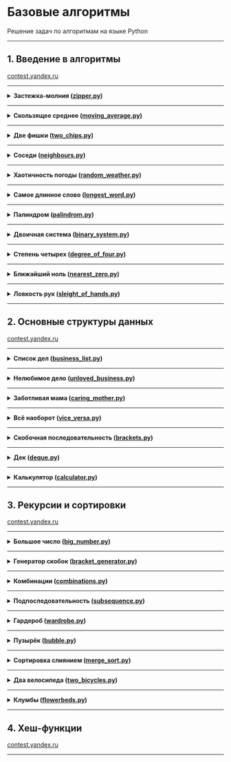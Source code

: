 # Базовые алгоритмы

Решение задач по алгоритмам на языке Python

---

## 1. Введение в алгоритмы

[contest.yandex.ru](https://contest.yandex.ru/contest/23389/problems/)

---

<details>
<summary>
<b>Застежка-молния (<a href="introduction/zipper.py">zipper.py</a>)</b>
</summary>
  
#### Условие
Даны два массива чисел длины n. Составьте из них один массив длины 2n,
в котором числа из входных массивов чередуются (первый — второй — первый — второй — ...).
При этом относительный порядок следования чисел из одного массива должен быть сохранён. 
  
#### Формат ввода
В первой строке записано целое число n –— длина каждого из массивов, 1 ≤ n ≤ 1000.
Во второй строке записано n чисел из первого массива, через пробел.
В третьей строке –— n чисел из второго массива.
Значения всех чисел –— натуральные и не превосходят 1000.

#### Формат вывода
Выведите 2n чисел из объединённого массива через пробел.
  
#### Пример 1
<table><tbody>
  <tr>
  <td><b>Ввод</b></td>
  <td><b>Вывод</b></td>  
  </tr>
  <tr>
    <td valign='top'>
      3<br>
      1 2 3<br>
      4 5 6<br>      
    </td>
    <td valign='top'>
      1 4 2 5 3 6<br>
    </td>      
  </tr>
</tbody></table>
  
#### Пример 2
<table><tbody>
  <tr>
  <td><b>Ввод</b></td>
  <td><b>Вывод</b></td>  
  </tr>
  <tr>
    <td valign='top'>
      1<br>
      1<br>
      2<br>
    </td>
    <td valign='top'>
      1 2<br>
    </td>
  </tr>    
</tbody></table>
  
#### Пример 3
<table><tbody>
  <tr>
   <td><b>Ввод</b></td>
   <td><b>Вывод</b></td>    
  </tr>
  <tr>
    <td valign='top'>
      3<br>
      1 8 9<br>
      2 3 1<br>
    </td>
    <td valign='top'>
      1 2 8 3 9 1<br>
    </td>
  </tr>
</tbody></table>
  
</details>

------

<details>
  <summary>
  <b>Скользящее среднее (<a href="introduction/moving_average.py">moving_average.py</a>)</b>
  </summary>
  
#### Условие
Вам дана статистика по числу запросов в секунду к вашему любимому рекомендательному сервису.
Измерения велись n секунд.
В секунду i поступает qi запросов.
Примените метод скользящего среднего с длиной окна k к этим данным и выведите результат. 
  
#### Формат ввода
В первой строке передаётся натуральное число n, количество секунд, в течение которых велись измерения. 1 ≤ n ≤ 105
Во второй строке через пробел записаны n целых неотрицательных чисел qi, каждое лежит в диапазоне от 0 до 103.
В третьей строке записано натуральное число k (1 ≤ k ≤ n) – окно сглаживания.
Примечание для Go:
Заметьте, что в данной задаче достаточно большой размер ввода. Поэтому необходимо задавать размер буфера для сканнера хотя бы 600 Кб.

#### Формат вывода
Выведите через пробел результат применения метода скользящего среднего к серии измерений.
Должно быть выведено n - k + 1 элементов, каждый элемент — вещественное (дробное) число.
  
#### Пример 1
<table><tbody>
  <tr>
  <td><b>Ввод</b></td>
  <td><b>Вывод</b></td>  
  </tr>
  <tr>
    <td valign='top'>
      7<br>
      1 2 3 4 5 6 7<br>
      4<br>      
    </td>
    <td valign='top'>
      2.5 3.5 4.5 5.5<br>
    </td>      
  </tr>
</tbody></table>
  
#### Пример 2
<table><tbody>
  <tr>
  <td><b>Ввод</b></td>
  <td><b>Вывод</b></td>  
  </tr>
  <tr>
    <td valign='top'>
      9<br>
      9 3 2 0 1 5 1 0 0<br>
      3<br>
    </td>
    <td valign='top'>
      4.6666666667 1.666666667 1 2 2.333333335 2 0.3333333<br>
    </td>
  </tr>    
</tbody></table>
  
#### Пример 3
<table><tbody>
  <tr>
   <td><b>Ввод</b></td>
   <td><b>Вывод</b></td>    
  </tr>
  <tr>
    <td valign='top'>
      5<br>
      1 2 3 4 5<br>
      5<br>
    </td>
    <td valign='top'>
      3<br>
    </td>
  </tr>
</tbody></table>

</details>

------

<details>
<summary>
<b>Две фишки (<a href="introduction/two_chips.py">two_chips.py</a>)</b>
</summary>
  
#### Условие
Рита и Гоша играют в игру. У Риты есть n фишек, на каждой из которых написано количество очков.
Сначала Гоша называет число k, затем Рита должна выбрать две фишки, сумма очков на которых равна заданному числу.
Рите надоело искать фишки самой, и она решила применить свои навыки программирования для решения этой задачи.
Помогите ей написать программу для поиска нужных фишек.
  
#### Формат ввода
В первой строке записано количество фишек n, 2 ≤ n ≤ 104.
Во второй строке записано n целых чисел —– очки на фишках Риты в диапазоне от -105 до 105.
В третьей строке —– загаданное Гошей целое число k, -105 ≤ k ≤ 105.

#### Формат вывода
Нужно вывести два числа —– очки на двух фишках, в сумме дающие k.
Если таких пар несколько, то можно вывести любую из них.
Если таких пар не существует, то вывести «None».
  
#### Пример 1
<table><tbody>
  <tr>
  <td><b>Ввод</b></td>
  <td><b>Вывод</b></td>  
  </tr>
  <tr>
    <td valign='top'>
      6<br>
      -1 -1 -9 -7 3 -6<br>
      2<br>      
    </td>
    <td valign='top'>
      -1 3<br>
    </td>      
  </tr>
</tbody></table>
  
#### Пример 2
<table><tbody>
  <tr>
  <td><b>Ввод</b></td>
  <td><b>Вывод</b></td>  
  </tr>
  <tr>
    <td valign='top'>
      8<br>
      6 2 8 -3 1 1 6 10<br>
      100<br>
    </td>
    <td valign='top'>
      None<br>
    </td>
  </tr>    
</tbody></table>

</details>

------

<details>
<summary>
<b>Соседи (<a href="introduction/neighbours.py">neighbours.py</a>)</b>
</summary>
  
#### Условие
Дана матрица. Нужно написать функцию, которая для элемента возвращает всех его соседей.
Соседним считается элемент, находящийся от текущего на одну ячейку влево, вправо, вверх или вниз.
Диагональные элементы соседними не считаются.
Например, в матрице A соседними элементами для (0, 0) будут 2 и 0. А для (2, 1) –— 1, 2, 7, 7.
  
#### Формат ввода
В первой строке задано n — количество строк матрицы. Во второй — количество столбцов m.
Числа m и n не превосходят 1000. В следующих n строках задана матрица.
Элементы матрицы — целые числа, по модулю не превосходящие 1000.
В последних двух строках записаны координаты элемента, соседей которого нужно найти.
Индексация начинается с нуля.

#### Формат вывода
Напечатайте нужные числа в возрастающем порядке через пробел.
  
#### Пример 1
<table><tbody>
  <tr>
  <td><b>Ввод</b></td>
  <td><b>Вывод</b></td>  
  </tr>
  <tr>
    <td valign='top'>
      4<br>
      3<br>
      1 2 3<br>
      0 2 6<br>
      7 4 1<br>
      2 7 0<br>
      3<br>
      0<br>
    </td>
    <td valign='top'>
      7 7<br>
    </td>      
  </tr>
</tbody></table>
  
#### Пример 2
<table><tbody>
  <tr>
  <td><b>Ввод</b></td>
  <td><b>Вывод</b></td>  
  </tr>
  <tr>
    <td valign='top'>
      4<br>
      3<br>
      1 2 3<br>
      0 2 6<br>
      7 4 1<br>
      2 7 0<br>
      0<br>
      0<br>
    </td>
    <td valign='top'>
      0 2<br>
    </td>
  </tr>    
</tbody></table>

</details>

------

<details>
<summary>
<b>Хаотичность погоды (<a href="introduction/random_weather.py">random_weather.py</a>)</b>
</summary>
  
#### Условие
Метеорологическая служба вашего города решила исследовать погоду новым способом.
Под температурой воздуха в конкретный день будем понимать максимальную температуру в этот день.
Под хаотичностью погоды за n дней служба понимает количество дней, в которые температура строго больше, 
чем в день до (если такой существует) и в день после текущего (если такой существует).
Например, если за 5 дней максимальная температура воздуха составляла [1, 2, 5, 4, 8] градусов,
то хаотичность за этот период равна 2: в 3-й и 5-й дни выполнялись описанные условия.
Определите по ежедневным показаниям температуры хаотичность погоды за этот период.
Заметим, что если число показаний n=1, то единственный день будет хаотичным.
  
#### Формат ввода
В первой строке дано число n –— длина периода измерений в днях, 1 ≤ n≤ 105. 
Во второй строке даны n целых чисел –— значения температуры в каждый из n дней.
Значения температуры не превосходят 273 по модулю.

#### Формат вывода
Выведите единственное число — хаотичность за данный период.
  
#### Пример 1
<table><tbody>
  <tr>
  <td><b>Ввод</b></td>
  <td><b>Вывод</b></td>  
  </tr>
  <tr>
    <td valign='top'>
      7<br>
      -1 -10 -8 0 2 0 5<br>
    </td>
    <td valign='top'>
      3<br>
    </td>      
  </tr>
</tbody></table>
  
#### Пример 2
<table><tbody>
  <tr>
  <td><b>Ввод</b></td>
  <td><b>Вывод</b></td>  
  </tr>
  <tr>
    <td valign='top'>
      5<br>
      1 2 5 4 8<br>
    </td>
    <td valign='top'>
      2<br>
    </td>
  </tr>    
</tbody></table>

</details>

------

<details>
<summary>
<b>Самое длинное слово (<a href="introduction/longest_word.py">longest_word.py</a>)</b>
</summary>
  
#### Условие
Чтобы подготовиться к семинару, Гоше надо прочитать статью по эффективному менеджменту.
Так как Гоша хочет спланировать день заранее, ему необходимо оценить сложность статьи.
Он придумал такой метод оценки: берётся случайное предложение из текста и в нём ищется самое длинное слово.
Его длина и будет условной сложностью статьи.
Помогите Гоше справиться с этой задачей.
  
#### Формат ввода
В первой строке дана длина текста L (1 ≤ L ≤ 105).
В следующей строке записан текст, состоящий из строчных латинских букв и пробелов.
Слово —– последовательность букв, не разделённых пробелами. 
Пробелы могут стоять в самом начале строки и в самом её конце.
Текст заканчивается переносом строки, этот символ не включается в число остальных L символов.

#### Формат вывода
В первой строке выведите самое длинное слово. Во второй строке выведите его длину.
Если подходящих слов несколько, выведите то, которое встречается раньше.
  
#### Пример 1
<table><tbody>
  <tr>
  <td><b>Ввод</b></td>
  <td><b>Вывод</b></td>  
  </tr>
  <tr>
    <td valign='top'>
      19<br>
      i love segment tree<br>
    </td>
    <td valign='top'>
      segment<br>
      7<br>
    </td>      
  </tr>
</tbody></table>
  
#### Пример 2
<table><tbody>
  <tr>
  <td><b>Ввод</b></td>
  <td><b>Вывод</b></td>  
  </tr>
  <tr>
    <td valign='top'>
      21<br>
      frog jumps from river<br>
    </td>
    <td valign='top'>
      jumps<br>
      5<br>
    </td>
  </tr>    
</tbody></table>

</details>

------

<details>
<summary>
<b>Палиндром (<a href="introduction/palindrom.py">palindrom.py</a>)</b>
</summary>
  
#### Условие
Помогите Васе понять, будет ли фраза палиндромом.
Учитываются только буквы и цифры, заглавные и строчные буквы считаются одинаковыми.
Решение должно работать за O(N), где N — длина строки на входе.
  
#### Формат ввода
В единственной строке записана фраза или слово.
Буквы могут быть только латинские. Длина текста не превосходит 20000 символов.
Фраза может состоять из строчных и прописных латинских букв, цифр, знаков препинания.

#### Формат вывода
Выведите «True», если фраза является палиндромом, и «False», если не является.
  
#### Пример 1
<table><tbody>
  <tr>
  <td><b>Ввод</b></td>
  <td><b>Вывод</b></td>  
  </tr>
  <tr>
    <td valign='top'>
      A man, a plan, a canal: Panama<br>
    </td>
    <td valign='top'>
      True<br>
    </td>      
  </tr>
</tbody></table>
  
#### Пример 2
<table><tbody>
  <tr>
  <td><b>Ввод</b></td>
  <td><b>Вывод</b></td>  
  </tr>
  <tr>
    <td valign='top'>
      zo<br>
    </td>
    <td valign='top'>
      False<br>
    </td>
  </tr>    
</tbody></table>

</details>

------

<details>
<summary>
<b>Двоичная система (<a href="introduction/binary_system.py">binary_system.py</a>)</b>
</summary>
  
#### Условие
Тимофей записал два числа в двоичной системе счисления и попросил Гошу вывести их сумму, также в двоичной системе.
Встроенную в язык программирования возможность сложения двоичных чисел применять нельзя.
Помогите Гоше решить задачу.
Решение должно работать за O(N), где N –— количество разрядов максимального числа на входе.
  
#### Формат ввода
Два числа в двоичной системе счисления, каждое на отдельной строке.
Длина каждого числа не превосходит 10 000 символов.

#### Формат вывода
Одно число в двоичной системе счисления.
  
#### Пример 1
<table><tbody>
  <tr>
  <td><b>Ввод</b></td>
  <td><b>Вывод</b></td>  
  </tr>
  <tr>
    <td valign='top'>
      1010<br>
      1011<br>
    </td>
    <td valign='top'>
      10101<br>
    </td>      
  </tr>
</tbody></table>
  
#### Пример 2
<table><tbody>
  <tr>
  <td><b>Ввод</b></td>
  <td><b>Вывод</b></td>  
  </tr>
  <tr>
    <td valign='top'>
      1<br>
      1<br>
    </td>
    <td valign='top'>
      10<br>
    </td>
  </tr>    
</tbody></table>

</details>

------

<details>
<summary>
<b>Степень четырех (<a href="introduction/degree_of_four.py">degree_of_four.py</a>)</b>
</summary>
  
#### Условие
Напишите программу, которая определяет, будет ли положительное целое число степенью четвёрки.
Подсказка: степенью четвёрки будут все числа вида 4n, где n – целое неотрицательное число.
  
#### Формат ввода
На вход подаётся целое число в диапазоне от 1 до 10000.

#### Формат вывода
Выведите «True», если число является степенью четырёх, «False» –— в обратном случае.
  
#### Пример 1
<table><tbody>
  <tr>
  <td><b>Ввод</b></td>
  <td><b>Вывод</b></td>  
  </tr>
  <tr>
    <td valign='top'>
      15<br>
    </td>
    <td valign='top'>
      False<br>
    </td>      
  </tr>
</tbody></table>
  
#### Пример 2
<table><tbody>
  <tr>
  <td><b>Ввод</b></td>
  <td><b>Вывод</b></td>  
  </tr>
  <tr>
    <td valign='top'>
      16<br>
    </td>
    <td valign='top'>
      True<br>
    </td>
  </tr>    
</tbody></table>

</details>

------

<details>
<summary>
<b>Ближайший ноль (<a href="introduction/nearest_zero.py">nearest_zero.py</a>)</b>
</summary>
  
#### Условие
Тимофей ищет место, чтобы построить себе дом. Улица, на которой он хочет жить, имеет длину n, то есть состоит из n одинаковых идущих подряд участков.
Каждый участок либо пустой, либо на нём уже построен дом.
Общительный Тимофей не хочет жить далеко от других людей на этой улице.
Поэтому ему важно для каждого участка знать расстояние до ближайшего пустого участка.
Если участок пустой, эта величина будет равна нулю — расстояние до самого себя.
Помогите Тимофею посчитать искомые расстояния. Для этого у вас есть карта улицы. 
Дома в городе Тимофея нумеровались в том порядке, в котором строились, поэтому их номера на карте никак не упорядочены.
Пустые участки обозначены нулями.
  
#### Формат ввода
В первой строке дана длина улицы —– n (1 ≤ n ≤ 106).
В следующей строке записаны n целых неотрицательных чисел — номера домов и обозначения пустых участков на карте (нули).
Гарантируется, что в последовательности есть хотя бы один ноль.
Номера домов (положительные числа) уникальны и не превосходят 109.

#### Формат вывода
Для каждого из участков выведите расстояние до ближайшего нуля. Числа выводите в одну строку, разделяя их пробелами.
  
#### Пример 1
<table><tbody>
  <tr>
  <td><b>Ввод</b></td>
  <td><b>Вывод</b></td>  
  </tr>
  <tr>
    <td valign='top'>
      5<br>
      0 1 4 9 0 0<br>
    </td>
    <td valign='top'>
     0 1 2 1 0<br>
    </td>      
  </tr>
</tbody></table>
  
#### Пример 2
<table><tbody>
  <tr>
  <td><b>Ввод</b></td>
  <td><b>Вывод</b></td>  
  </tr>
  <tr>
    <td valign='top'>
      6<br>
      0 7 9 4 8 20<br>
    </td>
    <td valign='top'>
      0 1 2 3 4 5<br>
    </td>
  </tr>    
</tbody></table>

</details>

------

<details>
<summary>
<b>Ловкость рук (<a href="introduction/sleight_of_hands.py">sleight_of_hands.py</a>)</b>
</summary>
  
#### Условие
«Тренажёр для скоростной печати» представляет собой квадратную клавиатуру из шестнадцати клавиш размером 4x4.
На каждой клавише может быть изображена либо точка, либо цифра от 1 до 9.
Занятие на тренажёре делится на раунды :
каждый раунд состоит из нескольких игр;
в разных раундах число игр может быть разным;
номер каждой игры в раунде обозначается счётчиком t.
Для каждого раунда на клавишах устанавливаются определённые значения, которые остаются неизменными в течение всех игр раунда.
Значение счётчика игр t не может превысить значение самого большого числа, отображённого на клавиатуре в текущем раунде.
В упражнении на тренажёре принимают участие два игрока, они играют вдвоём на одной клавиатуре.
Для каждого раунда устанавливается максимальное число клавиш, которые может нажать один игрок (оно обозначается переменной k и не изменяется в течение раунда).
В каждой отдельной игре участники должны вместе нажать на клавиши, на которых изображена цифра, соответствующая номеру игры t.
Например, во второй игре раунда игроки должны нажать все те клавиши, на которых изображена двойка.
В раунде могут быть игры, где не требуется нажимать кнопки: например, в приведённом варианте раунда в играх от t = 4 до t = 8 кнопки нажимать не потребуется: на клавиатуре нет цифр от 4 до 8.
Если в очередной игре у участников есть возможность нажать все необходимые клавиши — они их нажимают и получают 1 балл.
Предположим, что для раунда задан набор кнопок, как на картинке, и k = 3 (каждый из участников может нажать не более трёх кнопок).
Тогда во второй игре (t = 2), где должны быть нажаты двойки, игроки вдвоём смогут нажать только 6 клавиш (k * 2 = 6). 
Но на клавиатуре семь двоек; участники не смогут нажать их все и не получат балл.

Напишите программу, которая будет принимать данные для определённого раунда:
значение k, значения для кнопок и вычислит количество баллов, которое будут заработано в этом раунде.
  
#### Формат ввода
В первой строке дано целое число k (1 ≤ k ≤ 5).
В четырёх следующих строках заданы значения для кнопок –— по 4 символа в каждой строке. Каждый символ —– либо точка, либо цифра от 1 до 9.
Символы одной строки идут подряд и не разделены пробелами.

#### Формат вывода
Выведите единственное число –— количество баллов, которое игроки наберут в раунде.
  
#### Пример 1
<table><tbody>
  <tr>
  <td><b>Ввод</b></td>
  <td><b>Вывод</b></td>  
  </tr>
  <tr>
    <td valign='top'>
      3<br>
      1231<br>
      2..2<br>
      2..2<br>
      2..2<br>
    </td>
    <td valign='top'>
     2<br>
    </td>      
  </tr>
</tbody></table>
  
#### Пример 2
<table><tbody>
  <tr>
  <td><b>Ввод</b></td>
  <td><b>Вывод</b></td>  
  </tr>
  <tr>
    <td valign='top'>
      4<br>
      1111<br>
      9999<br>
      1111<br>
      9911<br>
    </td>
    <td valign='top'>
      1<br>
    </td>
  </tr>    
</tbody></table>

#### Пример 3
<table><tbody>
  <tr>
  <td><b>Ввод</b></td>
  <td><b>Вывод</b></td>  
  </tr>
  <tr>
    <td valign='top'>
      4<br>
      1111<br>
      1111<br>
      1111<br>
      1111<br>
    </td>
    <td valign='top'>
      0<br>
    </td>
  </tr>    
</tbody></table>

</details>

------

## 2. Основные структуры данных

[contest.yandex.ru](https://contest.yandex.ru/contest/23758/problems/)

---

<details>
<summary>
<b>Список дел (<a href="basic_data_structures/business_list.py">business_list.py</a>)</b>
</summary>
  
#### Условие
Васе нужно распечатать свой список дел на сегодня. Помогите ему: напишите функцию, которая печатает все его дела. Известно, что дел у Васи не больше 5000.
Внимание: в этой задаче не нужно считывать входные данные. Нужно написать только функцию, которая принимает на вход голову списка и печатает его элементы.
Ниже дано описание структуры, которая задаёт узел списка.
Используйте заготовки кода для данной задачи, расположенные по ссылкам:

- c++
- Java
- js
- Python
- C#
- go

Решение надо отправлять только в виде файла с расширением, которое соответствует вашему языку. Иначе даже корректно написанное решение не пройдет тесты.
  
#### Формат ввода
В качестве ответа сдайте только код функции, которая печатает элементы списка. Длина списка не превосходит 5000 элементов. Список не бывает пустым.
Следуйте следующим правилам при отправке решений:
- По умолчанию выбран компилятор Make, выбор компилятора в данной задаче недоступен.
- Решение нужно отправлять в виде файла с расширением соответствующем вашему языку программирования.
- Для Java файл должен называться Solution.java, для C# – Solution.cs
- Для остальных языков программирования это имя использовать нельзя (имя «solution» тоже).
- Для Go укажите package main.

#### Формат вывода
Функция должна напечатать элементы списка по одному в строке.
  
</details>

------

<details>
<summary>
<b>Нелюбимое дело (<a href="basic_data_structures/unloved_business.py">unloved_business.py</a>)</b>
</summary>
  
#### Условие
Вася размышляет, что ему можно не делать из того списка дел, который он составил. Но, кажется, все пункты очень важные! Вася решает загадать число и удалить дело, которое идёт под этим номером. Список дел представлен в виде односвязного списка. Напишите функцию solution, которая принимает на вход голову списка и номер удаляемого дела и возвращает голову обновлённого списка.
Внимание: в этой задаче не нужно считывать входные данные. Нужно написать только функцию, которая принимает на вход голову списка и номер удаляемого элемента и возвращает голову обновлённого списка.
Используйте заготовки кода для данной задачи, расположенные по ссылкам:

- c++
- Java
- js
- Python
- C#
- go

Решение надо отправлять только в виде файла с расширением, которое соответствует вашему языку. Иначе даже корректно написанное решение не пройдет тесты.
  
#### Формат ввода
Функция принимает голову списка и индекс элемента, который надо удалить (нумерация с нуля). Список содержит не более 5000 элементов. Список не бывает пустым.
Следуйте следующим правилам при отправке решений:
- По умолчанию выбран компилятор Make, выбор компилятора в данной задаче недоступен.
- Решение нужно отправлять в виде файла с расширением соответствующем вашему языку программирования.
- Для Java файл должен называться Solution.java, для C# – Solution.cs
- Для остальных языков программирования это имя использовать нельзя (имя «solution» тоже).
- Для Go укажите package main.

#### Формат вывода
Верните голову списка, в котором удален нужный элемент.
  
</details>

------

<details>
<summary>
<b>Заботливая мама (<a href="basic_data_structures/caring_mother.py">caring_mother.py</a>)</b>
</summary>
  
#### Условие
Мама Васи хочет знать, что сын планирует делать и когда. Помогите ей: напишите функцию solution, определяющую индекс первого вхождения передаваемого ей на вход значения в связном списке, если значение присутствует.
Внимание: в этой задаче не нужно считывать входные данные. Нужно написать только функцию, которая принимает на вход голову списка и искомый элемент, а возвращает целое число — индекс найденного элемента или -1.
Используйте заготовки кода для данной задачи, расположенные по ссылкам:

- c++
- Java
- js
- Python
- C#
- go
- Kotlin
- Swift
  
#### Формат ввода
Функция на вход принимает голову односвязного списка и элемент, который нужно найти. Длина списка не превосходит 10000 элементов. Список не бывает пустым.

Инструкцию по работе с Make вы можете найти в конце этого урока

#### Формат вывода
Функция возвращает индекс первого вхождения искомого элемента в список(индексация начинается с нуля). Если элемент не найден, нужно вернуть -1.
  
</details>

------

<details>
<summary>
<b>Всё наоборот (<a href="basic_data_structures/vice_versa.py">vice_versa.py</a>)</b>
</summary>

#### Условие
Вася решил запутать маму —– делать дела в обратном порядке. Список его дел теперь хранится в двусвязном списке. Напишите функцию, которая вернёт список в обратном порядке.
Внимание: в этой задаче не нужно считывать входные данные. Нужно написать только функцию, которая принимает на вход голову двусвязного списка и возвращает голову перевёрнутого списка.
Используйте заготовки кода для данной задачи, расположенные по ссылкам:

- c++
- Java
- js
- Python
- C#
- go
- Kotlin
- Swift
  
#### Формат ввода
Функция принимает на вход единственный аргумент — голову двусвязного списка.
Длина списка не превосходит 1000 элементов. Список не бывает пустым.

Инструкцию по работе с Make вы можете найти в конце этого урока

#### Формат вывода
Функция должна вернуть голову развернутого списка.
  
</details>

------

<details>
<summary>
<b>Скобочная последовательность (<a href="basic_data_structures/brackets.py">brackets.py</a>)</b>
</summary>

#### Условие
Вот какую задачу Тимофей предложил на собеседовании одному из кандидатов. Если вы с ней ещё не сталкивались, то наверняка столкнётесь –— она довольно популярная.
Дана скобочная последовательность. Нужно определить, правильная ли она.
Будем придерживаться такого определения:
пустая строка —– правильная скобочная последовательность;
правильная скобочная последовательность, взятая в скобки одного типа, –— правильная скобочная последовательность;
правильная скобочная последовательность с приписанной слева или справа правильной скобочной последовательностью —– тоже правильная.
На вход подаётся последовательность из скобок трёх видов: [], (), {}. Напишите функцию is_correct_bracket_seq, которая принимает на вход скобочную последовательность и возвращает True, если последовательность правильная, а иначе False.
  
#### Формат ввода
На вход подаётся одна строка, содержащая скобочную последовательность. Скобки записаны подряд, без пробелов.

#### Формат вывода
Выведите «True» или «False».

#### Пример 1
<table><tbody>
  <tr>
  <td><b>Ввод</b></td>
  <td><b>Вывод</b></td>  
  </tr>
  <tr>
    <td valign='top'>
      {[()]}<br>
      {}<br>
    </td>
    <td valign='top'>
     True<br>
     True<br> 
    </td>      
  </tr>
</tbody></table>
  
  
</details>

------

<details>
<summary>
<b>Дек (<a href="basic_data_structures/deque.py">deque.py</a>)</b>
</summary>

#### Условие
Гоша реализовал структуру данных Дек, максимальный размер которого определяется заданным числом. Методы push_back(x), push_front(x), pop_back(), pop_front() работали корректно. Но, если в деке было много элементов, программа работала очень долго. Дело в том, что не все операции выполнялись за O(1). Помогите Гоше! Напишите эффективную реализацию.

Внимание: при реализации нельзя использовать связный список.
  
#### Формат ввода
В первой строке записано количество команд n — целое число, не превосходящее 100000. Во второй строке записано число m — максимальный размер дека. Он не превосходит 50000. В следующих n строках записана одна из команд:

-push_back(value) – добавить элемент в конец дека. Если в деке уже находится максимальное число элементов, вывести «error».
-push_front(value) – добавить элемент в начало дека. Если в деке уже находится максимальное число элементов, вывести «error».
-pop_front() – вывести первый элемент дека и удалить его. Если дек был пуст, то вывести «error».
-pop_back() – вывести последний элемент дека и удалить его. Если дек был пуст, то вывести «error». value — целое число, по модулю не превосходящее 1000.

#### Формат вывода
Выведите результат выполнения каждой команды на отдельной строке. Для успешных запросов push_back(x) и push_front(x) ничего выводить не надо.

#### Пример 1
<table><tbody>
  <tr>
  <td><b>Ввод</b></td>
  <td><b>Вывод</b></td>  
  </tr>
  <tr>
    <td valign='top'>
      4<br>
      4<br>
      push_front 861<br>
      push_front -819<br>
      pop_back<br>
      pop_back<br>
    </td>
    <td valign='top'>
     861<br>
     -819<br> 
    </td>      
  </tr>
</tbody></table>
  
  
</details>

------

<details>
<summary>
<b>Калькулятор (<a href="basic_data_structures/calculator.py">calculator.py</a>)</b>
</summary>

#### Условие
Задание связано с обратной польской нотацией. Она используется для парсинга арифметических выражений. Еще её иногда называют постфиксной нотацией.

В постфиксной нотации операнды расположены перед знаками операций.

Пример:

10 2 4 *

означает 10 - 2 * 4 и равно 2

Разберём последний пример подробнее:

Знак * стоит сразу после чисел 2 и 4, значит к ним нужно применить операцию, которую этот знак обозначает, то есть перемножить эти два числа. В результате получим 8.

После этого выражение приобретёт вид:

10 8 -

Операцию «минус» нужно применить к двум идущим перед ней числам, то есть 10 и 8. В итоге получаем 2.

Рассмотрим алгоритм более подробно. Для его реализации будем использовать стек.

Для вычисления значения выражения, записанного в обратной польской нотации, нужно считывать выражение слева направо и придерживаться следующих шагов:

Обработка входного символа: Если на вход подан операнд, он помещается на вершину стека. Если на вход подан знак операции, то эта операция выполняется над требуемым количеством значений, взятых из стека в порядке добавления. Результат выполненной операции помещается на вершину стека.
Если входной набор символов обработан не полностью, перейти к шагу 1.
После полной обработки входного набора символов результат вычисления выражения находится в вершине стека. Если в стеке осталось несколько чисел, то надо вывести только верхний элемент.
Замечание про отрицательные числа и деление: в этой задаче под делением понимается математическое целочисленное деление. Это значит, что округление всегда происходит вниз. А именно: если a / b = c, то b ⋅ c — это наибольшее число, которое не превосходит a и одновременно делится без остатка на b.

Например, -1 / 3 = -1. Будьте осторожны: в C++, Java и Go, например, деление чисел работает иначе.

В текущей задаче гарантируется, что деления на отрицательное число нет.
 
#### Формат ввода
В единственной строке дано выражение, записанное в обратной польской нотации. Числа и арифметические операции записаны через пробел.

На вход могут подаваться операции: +, -, *, / и числа, по модулю не превосходящие 10000.

Гарантируется, что значение промежуточных выражений в тестовых данных по модулю не больше 50000.

#### Формат вывода
Выведите единственное число — значение выражения.

#### Пример 
<table><tbody>
  <tr>
  <td><b>Ввод</b></td>
  <td><b>Вывод</b></td>  
  </tr>
  <tr>
    <td valign='top'>
      2 1 + 3 *<br>
    </td>
    <td valign='top'>
     9<br> 
    </td>      
  </tr>
</tbody></table>
  
  
</details>

---

## 3. Рекурсии и сортировки

[contest.yandex.ru](https://contest.yandex.ru/contest/24734/problems/)

---

<details>
<summary>
<b>Большое число (<a href="recursion_and_sortings/big_number.py">big_number.py</a>)</b>
</summary>
  
#### Условие
Вечером ребята решили поиграть в игру «Большое число».
Даны числа. Нужно определить, какое самое большое число можно из них составить.
  
#### Формат ввода
В первой строке записано n — количество чисел. Оно не превосходит 100.
Во второй строке через пробел записаны n неотрицательных чисел, каждое из которых не превосходит 1000.

#### Формат вывода
Нужно вывести самое большое число, которое можно составить из данных чисел.
  
#### Пример 1
<table><tbody>
  <tr>
  <td><b>Ввод</b></td>
  <td><b>Вывод</b></td>  
  </tr>
  <tr>
    <td valign='top'>
      3<br>
      15 56 2<br>      
    </td>
    <td valign='top'>
      56215<br>
    </td>      
  </tr>
</tbody></table>
  
#### Пример 2
<table><tbody>
  <tr>
  <td><b>Ввод</b></td>
  <td><b>Вывод</b></td>  
  </tr>
  <tr>
    <td valign='top'>
      3<br>
      1 783 2<br>
    </td>
    <td valign='top'>
      78321<br>
    </td>
  </tr>    
</tbody></table>
  
#### Пример 3
<table><tbody>
  <tr>
   <td><b>Ввод</b></td>
   <td><b>Вывод</b></td>    
  </tr>
  <tr>
    <td valign='top'>
      5<br>
      2 4 5 2 10<br>
    </td>
    <td valign='top'>
      542210<br>
    </td>
  </tr>
</tbody></table>
  
</details>

------

<details>
<summary>
<b>Генератор скобок (<a href="recursion_and_sortings/bracket_generator.py">bracket_generator.py</a>)</b>
</summary>
  
#### Условие
Рита по поручению Тимофея наводит порядок в правильных скобочных последовательностях (ПСП), состоящих только из круглых скобок (). Для этого ей надо сгенерировать все ПСП длины 2n в алфавитном порядке —– алфавит состоит из ( и ) и открывающая скобка идёт раньше закрывающей.

Помогите Рите —– напишите программу, которая по заданному n выведет все ПСП в нужном порядке.

Рассмотрим второй пример. Надо вывести ПСП из четырёх символов. Таких всего две:

1. (())
2. ()()
(()) идёт раньше ()(), так как первый символ у них одинаковый, а на второй позиции у первой ПСП стоит (, который идёт раньше ).
  
#### Формат ввода
На вход функция принимает n — целое число от 0 до 10.

#### Формат вывода
Функция должна напечатать все возможные скобочные последовательности заданной длины в алфавитном (лексикографическом) порядке.
  
#### Пример 1
<table><tbody>
  <tr>
  <td><b>Ввод</b></td>
  <td><b>Вывод</b></td>  
  </tr>
  <tr>
    <td valign='top'>
      3<br>
      <br>
      <br>
      <br>
    </td>
    <td valign='top'>
      ((()))<br>
      (()())<br>
      (())()<br>
      ()(())<br>
      ()()()<br>
    </td>      
  </tr>
</tbody></table>
  
#### Пример 2
<table><tbody>
  <tr>
  <td><b>Ввод</b></td>
  <td><b>Вывод</b></td>  
  </tr>
  <tr>
    <td valign='top'>
      2<br>
      <br>
      <br>
    </td>
    <td valign='top'>
      (())<br>
      ()()<br>
    </td>
  </tr>    
</tbody></table>
 
</details>

------

<details>
<summary>
<b>Комбинации (<a href="recursion_and_sortings/combinations.py">combinations.py</a>)</b>
</summary>
  
#### Условие
На клавиатуре старых мобильных телефонов каждой цифре соответствовало несколько букв. Примерно так:

2:'abc',
3:'def',
4:'ghi',
5:'jkl',
6:'mno',
7:'pqrs',
8:'tuv',
9:'wxyz'

Вам известно в каком порядке были нажаты кнопки телефона, без учета повторов. Напечатайте все комбинации букв, которые можно набрать такой последовательностью нажатий.
  
#### Формат ввода
На вход подается строка, состоящая из цифр 2-9 включительно. Длина строки не превосходит 10 символов.

#### Формат вывода
Выведите все возможные комбинации букв через пробел.
  
#### Пример 1
<table><tbody>
  <tr>
  <td><b>Ввод</b></td>
  <td><b>Вывод</b></td>  
  </tr>
  <tr>
    <td valign='top'>
      23<br>      
    </td>
    <td valign='top'>
      ad ae af bd be bf cd ce cf<br>      
    </td>      
  </tr>
</tbody></table>
  
#### Пример 2
<table><tbody>
  <tr>
  <td><b>Ввод</b></td>
  <td><b>Вывод</b></td>  
  </tr>
  <tr>
    <td valign='top'>
      92<br>      
    </td>
    <td valign='top'>
      wa wb wc xa xb xc ya yb yc za zb zc<br>      
    </td>
  </tr>    
</tbody></table>
 
</details>

------

<details>
<summary>
<b>Подпоследовательность (<a href="recursion_and_sortings/subsequence.py">subsequence.py</a>)</b>
</summary>
  
#### Условие
Гоша любит играть в игру «Подпоследовательность»: даны 2 строки, и нужно понять, является ли первая из них подпоследовательностью второй. Когда строки достаточно длинные, очень трудно получить ответ на этот вопрос, просто посмотрев на них. Помогите Гоше написать функцию, которая решает эту задачу.
  
#### Формат ввода
В первой строке записана строка s.
Во второй —- строка t.
Обе строки состоят из маленьких латинских букв, длины строк не превосходят 150000. Строки не могут быть пустыми.

#### Формат вывода
Выведите True, если s является подпоследовательностью t, иначе —– False.
  
#### Пример 1
<table><tbody>
  <tr>
  <td><b>Ввод</b></td>
  <td><b>Вывод</b></td>  
  </tr>
  <tr>
    <td valign='top'>
      abc<br>
      ahbgdcu<br>
    </td>
    <td valign='top'>
      True<br>      
    </td>      
  </tr>
</tbody></table>
  
#### Пример 2
<table><tbody>
  <tr>
  <td><b>Ввод</b></td>
  <td><b>Вывод</b></td>  
  </tr>
  <tr>
    <td valign='top'>
      abcp<br>
      ahpc<br>
    </td>
    <td valign='top'>
      False<br>      
    </td>
  </tr>    
</tbody></table>
 
</details>

------

<details>
<summary>
<b>Гардероб (<a href="recursion_and_sortings/wardrobe.py">wardrobe.py</a>)</b>
</summary>
  
#### Условие
Рита решила оставить у себя одежду только трёх цветов: розового, жёлтого и малинового. После того как вещи других расцветок были убраны, Рита захотела отсортировать свой новый гардероб по цветам. Сначала должны идти вещи розового цвета, потом —– жёлтого, и в конце —– малинового. Помогите Рите справиться с этой задачей.
Примечание: попробуйте решить задачу за один проход по массиву!
  
#### Формат ввода
В первой строке задано количество предметов в гардеробе: n –— оно не превосходит 1000000. Во второй строке даётся массив, в котором указан цвет для каждого предмета. Розовый цвет обозначен 0, жёлтый —– 1, малиновый –— 2.

#### Формат вывода
Нужно вывести в строку через пробел цвета предметов в правильном порядке.
  
#### Пример 1
<table><tbody>
  <tr>
  <td><b>Ввод</b></td>
  <td><b>Вывод</b></td>  
  </tr>
  <tr>
    <td valign='top'>
      7<br>
      0 2 1 2 0 0 1<b>
    </td>
    <td valign='top'>
      0 0 0 1 1 2 2<br>      
    </td>      
  </tr>
</tbody></table>
  
#### Пример 2
<table><tbody>
  <tr>
  <td><b>Ввод</b></td>
  <td><b>Вывод</b></td>  
  </tr>
  <tr>
    <td valign='top'>
      5<br>
      2 1 2 0 1<br>
    </td>
    <td valign='top'>
      0 1 1 2 2<br>      
    </td>
  </tr>    
</tbody></table>

#### Пример 3
<table><tbody>
  <tr>
  <td><b>Ввод</b></td>
  <td><b>Вывод</b></td>  
  </tr>
  <tr>
    <td valign='top'>
      6<br>
      2 1 1 2 0 2<br>
    </td>
    <td valign='top'>
      0 1 1 2 2 2<br>      
    </td>
  </tr>    
</tbody></table>
 
</details>

------

<details>
<summary>
<b>Пузырёк (<a href="recursion_and_sortings/bubble.py">bubble.py</a>)</b>
</summary>
  
#### Условие
Чтобы выбрать самый лучший алгоритм для решения задачи, Гоша продолжил изучать разные сортировки. На очереди сортировка пузырьком — https://ru.wikipedia.org/wiki/Сортировка_пузырьком

Её алгоритм следующий (сортируем по неубыванию):
На каждой итерации проходим по массиву, поочередно сравнивая пары соседних элементов. Если элемент на позиции i больше элемента на позиции i + 1, меняем их местами. После первой итерации самый большой элемент всплывёт в конце массива.
Проходим по массиву, выполняя указанные действия до тех пор, пока на очередной итерации не окажется, что обмены больше не нужны, то есть массив уже отсортирован.
После не более чем n – 1 итераций выполнение алгоритма заканчивается, так как на каждой итерации хотя бы один элемент оказывается на правильной позиции.
Помогите Гоше написать код алгоритма.
  
#### Формат ввода
В первой строке на вход подаётся натуральное число n — длина массива, 2 ≤ n ≤ 1000.
Во второй строке через пробел записано n целых чисел.
Каждое из чисел по модулю не превосходит 1000.

Обратите внимание, что считывать нужно только 2 строки: значение n и входной массив.

#### Формат вывода
После каждого прохода по массиву, на котором какие-то элементы меняются местами, выводите его промежуточное состояние.
Таким образом, если сортировка завершена за k меняющих массив итераций, то надо вывести k строк по n чисел в каждой — элементы массива после каждой из итераций.
Если массив был изначально отсортирован, то просто выведите его.
  
#### Пример 1
<table><tbody>
  <tr>
  <td><b>Ввод</b></td>
  <td><b>Вывод</b></td>  
  </tr>
  <tr>
    <td valign='top'>
      5<br>
      4 3 9 2 1<b>
    </td>
    <td valign='top'>
      3 4 2 1 9<br>
      3 2 1 4 9<br>
      2 1 3 4 9<br>
      1 2 3 4 9<br>
    </td>      
  </tr>
</tbody></table>
  
#### Пример 2
<table><tbody>
  <tr>
  <td><b>Ввод</b></td>
  <td><b>Вывод</b></td>  
  </tr>
  <tr>
    <td valign='top'>
      5<br>
      12 8 9 10 11<br>
    </td>
    <td valign='top'>
      8 9 10 11 12<br>      
    </td>
  </tr>    
</tbody></table>
 
</details>

------

<details>
<summary>
<b>Сортировка слиянием (<a href="recursion_and_sortings/merge_sort.py">merge_sort.py</a>)</b>
</summary>
  
#### Условие
Гоше дали задание написать красивую сортировку слиянием. Поэтому Гоше обязательно надо реализовать отдельно функцию merge и функцию merge_sort.
Функция merge принимает два отсортированных массива, сливает их в один отсортированный массив и возвращает его. Если требуемая сигнатура имеет вид merge(array, left, mid, right), то первый массив задаётся полуинтервалом [left,mid) массива array, а второй – полуинтервалом [mid,right) массива array.
Функция merge_sort принимает некоторый подмассив, который нужно отсортировать. Подмассив задаётся полуинтервалом — его началом и концом. Функция должна отсортировать передаваемый в неё подмассив, она ничего не возвращает.
Функция merge_sort разбивает полуинтервал на две половинки и рекурсивно вызывает сортировку отдельно для каждой. Затем два отсортированных массива сливаются в один с помощью merge.
Заметьте, что в функции передаются именно полуинтервалы [bein,end), то есть правый конец не включается. Например, если вызвать merge_sort(arr, 0, 4), где 
arr=[4,5,3,0,1,2], то будут отсортированы только первые четыре элемента, изменённый массив будет выглядеть как arr=[0,34,5,1,2].
Реализуйте эти две функции.
Используйте заготовки кода для данной задачи, расположенные по ссылкам:
c++
Java
js
Python
C#
go
Kotlin
Swift
  
#### Формат ввода
В первой строке на вход подаётся натуральное число n — длина массива, 2 ≤ n ≤ 1000.
Во второй строке через пробел записано n целых чисел.
Каждое из чисел по модулю не превосходит 1000.

Обратите внимание, что считывать нужно только 2 строки: значение n и входной массив.

#### Формат вывода
Передаваемый в функции массив состоит из целых чисел, не превосходящих по модулю 109. Длина сортируемого диапазона не превосходит 105.

Инструкцию по работе с Make вы можете найти в конце этого урока

</details>

------

<details>
<summary>
<b>Два велосипеда (<a href="recursion_and_sortings/two_bicycles.py">two_bicycles.py</a>)</b>
</summary>
  
#### Условие
Вася решил накопить денег на два одинаковых велосипеда — себе и сестре. У Васи есть копилка, в которую каждый день он может добавлять деньги (если, конечно, у него есть такая финансовая возможность). В процессе накопления Вася не вынимает деньги из копилки.
У вас есть информация о росте Васиных накоплений — сколько у Васи в копилке было денег в каждый из дней.
Ваша задача — по заданной стоимости велосипеда определить первый день, в которой Вася смог бы купить один велосипед, и первый день, в который Вася смог бы купить два велосипеда.
Подсказка: решение должно работать за O(log n).
  
#### Формат ввода
В первой строке дано число дней n, по которым велись наблюдения за Васиными накоплениями. 1 ≤ n ≤ 106.
В следующей строке записаны n целых неотрицательных чисел. Числа идут в порядке неубывания. Каждое из чисел не превосходит 106.
В третьей строке записано целое положительное число s — стоимость велосипеда. Это число не превосходит 106.
Обратите внимание, что считывать нужно только 2 строки: значение n и входной массив.

#### Формат вывода
Нужно вывести два числа — номера дней по условию задачи.
Если необходимой суммы в копилке не нашлось, нужно вернуть -1 вместо номера дня.

#### Пример 1
<table><tbody>
  <tr>
  <td><b>Ввод</b></td>
  <td><b>Вывод</b></td>  
  </tr>
  <tr>
    <td valign='top'>
      6<br>
      1 2 4 4 6 8<b>
      3<b>  
    </td>
    <td valign='top'>
      3 5<br>      
    </td>      
  </tr>
</tbody></table>
  
#### Пример 2
<table><tbody>
  <tr>
  <td><b>Ввод</b></td>
  <td><b>Вывод</b></td>  
  </tr>
  <tr>
    <td valign='top'>
      6<br>
      1 2 4 4 4 4<br>
      3<b>
    </td>
    <td valign='top'>
      3 -1<br>      
    </td>
  </tr>    
</tbody></table>

#### Пример 3
<table><tbody>
  <tr>
  <td><b>Ввод</b></td>
  <td><b>Вывод</b></td>  
  </tr>
  <tr>
    <td valign='top'>
      6<br>
      1 2 4 4 4 4<br>
      10<b>
    </td>
    <td valign='top'>
      -1 -1<br>      
    </td>
  </tr>    
</tbody></table>

</details>

------

<details>
<summary>
<b>Клумбы (<a href="recursion_and_sortings/flowerbeds.py">flowerbeds.py</a>)</b>
</summary>
  
#### Условие
Алла захотела, чтобы у неё под окном были узкие клумбы с тюльпанам. На схеме земельного участка клумбы обозначаются просто горизонтальными отрезками, лежащими на одной прямой. Для ландшафтных работ было нанято n садовников. Каждый из них обрабатывал какой-то отрезок на схеме. Процесс был организован не очень хорошо, иногда один и тот же отрезок или его часть могли быть обработаны сразу несколькими садовниками. Таким образом, отрезки, обрабатываемые двумя разными садовниками, сливаются в один. Непрерывный обработанный отрезок затем станет клумбой. Нужно определить границы будущих клумб.
Рассмотрим примеры.
Пример 1:
Даны 4 отрезка: [7,8],[7,8],[2,3],[6,10].
Два одинаковых отрезка [7,8] и [7,8] сливаются в один, но потом их накрывает отрезок [6,10]
Таким образом, имеем две клумбы с координатами [2, 3] и [6,10].
Пример 2
Во втором сэмпле опять 4 отрезка: [2,3], [3,4],[3,4],[5,6].
Отрезки [2,3],[3,4] и [3,4] сольются в один отрезок [2,4].
Отрезок [5,6]  ни с кем не объединяется, добавляем его в ответ.
  
#### Формат ввода
В первой строке задано количество садовников n. Число садовников не превосходит 100000.
В следующих n строках через пробел записаны координаты клумб в формате: start end, где start —– координата начала, end —– координата конца. Оба числа целые, неотрицательные и не превосходят 10 в 7 степени. start строго меньше, чем end.

#### Формат вывода
Нужно вывести координаты каждой из получившихся клумб в отдельных строках. Данные должны выводиться в отсортированном порядке —– сначала клумбы с меньшими координатами, затем —– с бОльшими.

#### Пример 1
<table><tbody>
  <tr>
  <td><b>Ввод</b></td>
  <td><b>Вывод</b></td>  
  </tr>
  <tr>
    <td valign='top'>
      4<br>
      7 8<br>
      7 8<br>
      2 3<br>
      6 10<br>
    </td>
    <td valign='top'>
      2 3<br>  
      6 10<br>
    </td>      
  </tr>
</tbody></table>
  
#### Пример 2
<table><tbody>
  <tr>
  <td><b>Ввод</b></td>
  <td><b>Вывод</b></td>  
  </tr>
  <tr>
    <td valign='top'>
      4<br>
      2 3<br>
      5 6<br>
      3 4<br>
      3 4<br>
    </td>
    <td valign='top'>
      2 4<br>
      5 6<br>
    </td>
  </tr>    
</tbody></table>

#### Пример 3
<table><tbody>
  <tr>
  <td><b>Ввод</b></td>
  <td><b>Вывод</b></td>  
  </tr>
  <tr>
    <td valign='top'>
      6<br>
      1 3<br>
      3 5<br>
      4 6<br>
      5 6<br>
      2 4<br>
      7 10<br>
    </td>
    <td valign='top'>
      1 6<br>
      7 10<br>
    </td>
  </tr>    
</tbody></table>

</details>

---

## 4. Хеш-функции

[contest.yandex.ru](https://contest.yandex.ru/contest/26205/problems/)

---
